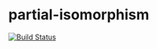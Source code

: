 # partial-isomorphism
[![Build Status](https://travis-ci.org/schernichkin/partial-isomorphisms.svg)](https://travis-ci.org/schernichkin/partial-isomorphisms)